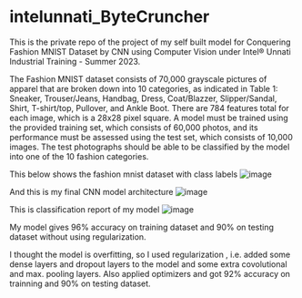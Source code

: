 # intelunnati_ByteCruncher
This is the private repo of the project of my self built model for Conquering Fashion MNIST Dataset by CNN using Computer Vision under Intel® Unnati Industrial Training - Summer 2023.

The Fashion MNIST dataset consists of 70,000 grayscale pictures of apparel that are broken down into 10 categories, as indicated in Table 1: Sneaker, Trouser/Jeans, Handbag, Dress, Coat/Blazzer, Slipper/Sandal, Shirt, T-shirt/top, Pullover, and Ankle Boot. There are 784 features total for each image, which is a 28x28 pixel square. A model must be trained using the provided training set, which consists of 60,000 photos, and its performance must be assessed using the test set, which consists of 10,000 images. The test photographs should be able to be classified by the model into one of the 10 fashion categories.

This below shows the fashion mnist dataset with class labels
![image](https://github.com/svivek2002/intelunnati_ByteCruncher/assets/97838886/2bd90615-f6b7-4026-afe8-edb234824a51)

And this is my final CNN model architecture 
![image](https://github.com/svivek2002/intelunnati_ByteCruncher/assets/97838886/01deb1a7-b34f-4217-bd0f-a09e2ea06a3c)

This is classification report of my model
![image](https://github.com/svivek2002/intelunnati_ByteCruncher/assets/97838886/9dd45191-39b2-4538-8a6f-2d4640f43310)

My model gives 96% accuracy on training dataset and 90% on testing dataset without using regularization.

I thought the model is overfitting, so I used regularization , i.e. added some dense layers and dropout layers to the model and some extra covolutional and max. pooling layers. Also applied optimizers and got 92% accuracy on trainning and 90% on testing dataset.
